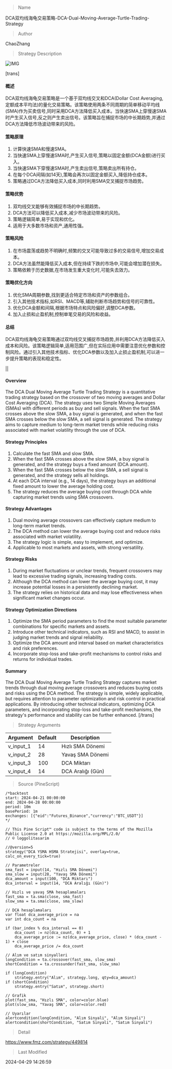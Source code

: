 
> Name

DCA双均线海龟交易策略-DCA-Dual-Moving-Average-Turtle-Trading-Strategy

> Author

ChaoZhang

> Strategy Description

![IMG](https://www.fmz.com/upload/asset/8c106d842892738e54.png)

[trans]
#### 概述
DCA双均线海龟交易策略是一个基于双均线交叉和DCA(Dollar Cost Averaging,定额成本平均法)的量化交易策略。该策略使用两条不同周期的简单移动平均线(SMA)作为买卖信号,同时采用DCA方法降低买入成本。当快速SMA上穿慢速SMA时产生买入信号,反之则产生卖出信号。该策略旨在捕捉市场的中长期趋势,并通过DCA方法降低市场波动带来的风险。

#### 策略原理
1. 计算快速SMA和慢速SMA。
2. 当快速SMA上穿慢速SMA时,产生买入信号,策略以固定金额(DCA金额)进行买入。
3. 当快速SMA下穿慢速SMA时,产生卖出信号,策略卖出所有持仓。
4. 在每个DCA间隔(如14天),策略会再次以固定金额买入,降低持仓成本。
5. 策略通过DCA方法降低买入成本,同时利用SMA交叉捕捉市场趋势。

#### 策略优势
1. 双均线交叉能够有效捕捉市场的中长期趋势。
2. DCA方法可以降低买入成本,减少市场波动带来的风险。
3. 策略逻辑简单,易于实现和优化。
4. 适用于大多数市场和资产,通用性强。

#### 策略风险
1. 在市场震荡或趋势不明确时,频繁的交叉可能导致过多的交易信号,增加交易成本。
2. DCA方法虽然能降低买入成本,但在持续下跌的市场中,可能会增加潜在损失。
3. 策略依赖于历史数据,在市场发生重大变化时,可能失去效力。

#### 策略优化方向
1. 优化SMA周期参数,找到更适合特定市场和资产的参数组合。
2. 引入其他技术指标,如RSI、MACD等,辅助判断市场趋势和信号的可靠性。
3. 优化DCA金额和间隔,根据市场特点和风险偏好,调整DCA参数。
4. 加入止损和止盈机制,控制单笔交易的风险和收益。

#### 总结
DCA双均线海龟交易策略通过双均线交叉捕捉市场趋势,并利用DCA方法降低买入成本和风险。该策略逻辑简单,适用范围广,但在实际应用中需要注意优化参数和控制风险。通过引入其他技术指标、优化DCA参数以及加入止损止盈机制,可以进一步提升策略的表现和稳定性。

|| 

#### Overview
The DCA Dual Moving Average Turtle Trading Strategy is a quantitative trading strategy based on the crossover of two moving averages and Dollar Cost Averaging (DCA). The strategy uses two Simple Moving Averages (SMAs) with different periods as buy and sell signals. When the fast SMA crosses above the slow SMA, a buy signal is generated, and when the fast SMA crosses below the slow SMA, a sell signal is generated. The strategy aims to capture medium to long-term market trends while reducing risks associated with market volatility through the use of DCA.

#### Strategy Principles
1. Calculate the fast SMA and slow SMA.
2. When the fast SMA crosses above the slow SMA, a buy signal is generated, and the strategy buys a fixed amount (DCA amount).
3. When the fast SMA crosses below the slow SMA, a sell signal is generated, and the strategy sells all holdings.
4. At each DCA interval (e.g., 14 days), the strategy buys an additional fixed amount to lower the average holding cost.
5. The strategy reduces the average buying cost through DCA while capturing market trends using SMA crossovers.

#### Strategy Advantages
1. Dual moving average crossovers can effectively capture medium to long-term market trends.
2. The DCA method can lower the average buying cost and reduce risks associated with market volatility.
3. The strategy logic is simple, easy to implement, and optimize.
4. Applicable to most markets and assets, with strong versatility.

#### Strategy Risks
1. During market fluctuations or unclear trends, frequent crossovers may lead to excessive trading signals, increasing trading costs.
2. Although the DCA method can lower the average buying cost, it may increase potential losses in a persistently declining market.
3. The strategy relies on historical data and may lose effectiveness when significant market changes occur.

#### Strategy Optimization Directions
1. Optimize the SMA period parameters to find the most suitable parameter combinations for specific markets and assets.
2. Introduce other technical indicators, such as RSI and MACD, to assist in judging market trends and signal reliability.
3. Optimize the DCA amount and interval based on market characteristics and risk preferences.
4. Incorporate stop-loss and take-profit mechanisms to control risks and returns for individual trades.

#### Summary
The DCA Dual Moving Average Turtle Trading Strategy captures market trends through dual moving average crossovers and reduces buying costs and risks using the DCA method. The strategy is simple, widely applicable, but requires attention to parameter optimization and risk control in practical applications. By introducing other technical indicators, optimizing DCA parameters, and incorporating stop-loss and take-profit mechanisms, the strategy's performance and stability can be further enhanced.
[/trans]

> Strategy Arguments



|Argument|Default|Description|
|----|----|----|
|v_input_1|14|Hızlı SMA Dönemi|
|v_input_2|28|Yavaş SMA Dönemi|
|v_input_3|100|DCA Miktarı|
|v_input_4|14|DCA Aralığı (Gün)|


> Source (PineScript)

``` pinescript
/*backtest
start: 2024-04-21 00:00:00
end: 2024-04-28 00:00:00
period: 10m
basePeriod: 1m
exchanges: [{"eid":"Futures_Binance","currency":"BTC_USDT"}]
*/

// This Pine Script™ code is subject to the terms of the Mozilla Public License 2.0 at https://mozilla.org/MPL/2.0/
// © loggolitasarim

//@version=5
strategy("DCA YSMA HSMA Stratejisi", overlay=true, calc_on_every_tick=true)

// Parametreler
sma_fast = input(14, "Hızlı SMA Dönemi")
sma_slow = input(28, "Yavaş SMA Dönemi")
dca_amount = input(100, "DCA Miktarı")
dca_interval = input(14, "DCA Aralığı (Gün)")

// Hızlı ve yavaş SMA hesaplamaları
fast_sma = ta.sma(close, sma_fast)
slow_sma = ta.sma(close, sma_slow)

// DCA hesaplamaları
var float dca_average_price = na
var int dca_count = na

if (bar_index % dca_interval == 0)
    dca_count := nz(dca_count, 0) + 1
    dca_average_price := nz(dca_average_price, close) * (dca_count - 1) + close
    dca_average_price /= dca_count

// Alım ve satım sinyalleri
longCondition = ta.crossover(fast_sma, slow_sma)
shortCondition = ta.crossunder(fast_sma, slow_sma)

if (longCondition)
    strategy.entry("Alım", strategy.long, qty=dca_amount)
if (shortCondition)
    strategy.entry("Satım", strategy.short)

// Grafik
plot(fast_sma, "Hızlı SMA", color=color.blue)
plot(slow_sma, "Yavaş SMA", color=color.red)

// Uyarılar
alertcondition(longCondition, "Alım Sinyali", "Alım Sinyali")
alertcondition(shortCondition, "Satım Sinyali", "Satım Sinyali")

```

> Detail

https://www.fmz.com/strategy/449814

> Last Modified

2024-04-29 14:26:59
